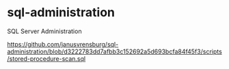 # sql-administration
SQL Server Administration


https://github.com/janusvrensburg/sql-administration/blob/d3222783dd7afbb3c152692a5d693bcfa84f45f3/scripts/stored-procedure-scan.sql
